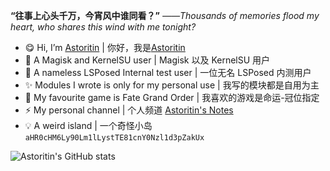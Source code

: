 **“往事上心头千万，今宵风中谁同看？”**
 *——Thousands of memories flood my heart, who shares this wind with me tonight?*

- 😋 Hi, I’m [Astoritin](https://github.com/Astoritin) | 你好，我是[Astoritin](https://github.com/Astoritin)
- 🌱 A Magisk and KernelSU user | Magisk 以及 KernelSU 用户
- 🎉 A nameless LSPosed Internal test user | 一位无名 LSPosed 内测用户
- ✨ Modules I wrote is only for my personal use | 我写的模块都是自用为主
- 🚀 My favourite game is Fate Grand Order | 我喜欢的游戏是命运-冠位指定
- ⚡ My personal channel | 个人频道 [Astoritin's Notes](https://t.me/astoritinn)
- 💡 A weird island | 一个奇怪小岛 `aHR0cHM6Ly90Lm1lLystTE81cnY0Nzl1d3pZakUx`

![Astoritin's GitHub stats](https://github-readme-stats.vercel.app/api?username=Astoritin&show_icons=true)
